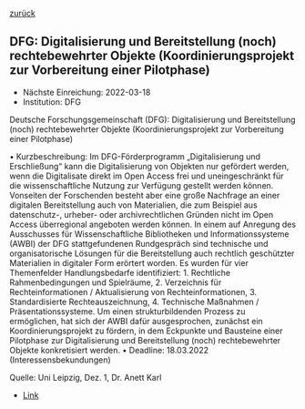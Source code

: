 [zurück](/funding/)

## DFG: Digitalisierung und Bereitstellung (noch) rechtebewehrter Objekte (Koordinierungsprojekt zur Vorbereitung einer Pilotphase)

* Nächste Einreichung: 2022-03-18
* Institution: DFG

Deutsche Forschungsgemeinschaft (DFG): Digitalisierung und Bereitstellung (noch) rechtebewehrter Objekte (Koordinierungsprojekt zur Vorbereitung einer Pilotphase)

• Kurzbeschreibung: Im DFG-Förderprogramm „Digitalisierung und Erschließung“ kann die Digitalisierung von Objekten nur gefördert werden, wenn die Digitalisate direkt im Open Access frei und uneingeschränkt für die wissenschaftliche Nutzung zur Verfügung gestellt werden können. Vonseiten der Forschenden besteht aber eine große Nachfrage an einer digitalen Bereitstellung auch von Materialien, die zum Beispiel aus datenschutz-, urheber- oder archivrechtlichen Gründen nicht im Open Access überregional angeboten werden können. In einem auf Anregung des Ausschusses für Wissenschaftliche Bibliotheken und Informationssysteme (AWBI) der DFG stattgefundenen Rundgespräch sind technische und organisatorische Lösungen für die Bereitstellung auch rechtlich geschützter Materialien in digitaler Form erörtert worden. Es wurden für vier Themenfelder Handlungsbedarfe identifiziert: 1. Rechtliche Rahmenbedingungen und Spielräume, 2. Verzeichnis für Rechteinformationen / Aktualisierung von Rechteinformationen, 3. Standardisierte Rechteauszeichnung, 4. Technische Maßnahmen / Präsentationssysteme. Um einen strukturbildenden Prozess zu ermöglichen, hat sich der AWBI dafür ausgesprochen, zunächst ein Koordinierungsprojekt zu fördern, in dem Eckpunkte und Bausteine einer Pilotphase zur Digitalisierung und Bereitstellung (noch) rechtebewehrter Objekte konkretisiert werden.
• Deadline: 18.03.2022 (Interessensbekundungen)

Quelle: Uni Leipzig, Dez. 1, Dr. Anett Karl

* [Link](https://www.dfg.de/foerderung/info_wissenschaft/info_wissenschaft_21_108/index.html)